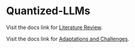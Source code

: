 # Quantized-LLMs

Visit the docs link for [Literature Review](https://docs.google.com/document/d/13AKlV_DhqfleW82-5kgPufhFQnpCeg1DgRHWcGOVBuI/edit?usp=sharing).

Visit the docs link for [Adaptations and Challenges](https://docs.google.com/document/d/1-e6h6b9d2pJtQexcfdRPrWh_9DbshzChpmhhVqY71pg/edit?usp=sharing).
